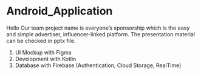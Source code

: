 # Android_Application
Hello Our team project name is everyone’s sponsorship which is the easy and simple advertiser, influencer-linked platform.
The presentation material can be checked in pptx file. 
1) UI Mockup with Figma
2) Development with Kotlin
3) Database with Firebase (Authentication, Cloud Storage, RealTime)

